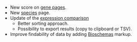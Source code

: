 * New score on [gene pages](https://bgee.org/bgee14_0/?page=gene).
* New [species](https://bgee.org/bgee14_0/?page=species) page.
* Update of the [expression comparison](https://bgee.org/bgee14_0/?page=expression_comparison)
    * Better sorting approach.
    * Possibility to export results (copy to clipboard or TSV).
* Improve findability of data by adding [Bioschemas](https://bioschemas.org) markup.
